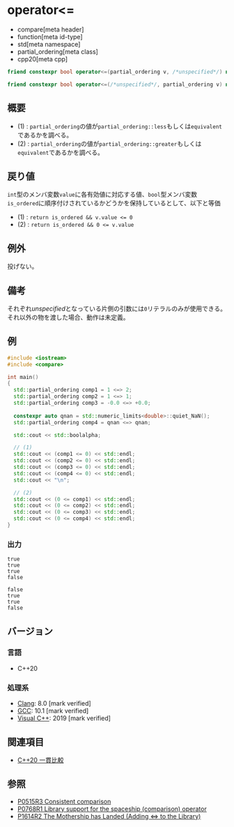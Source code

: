 # operator<=

* compare[meta header]
* function[meta id-type]
* std[meta namespace]
* partial_ordering[meta class]
* cpp20[meta cpp]

```cpp
friend constexpr bool operator<=(partial_ordering v, /*unspecified*/) noexcept;   // (1)

friend constexpr bool operator<=(/*unspecified*/, partial_ordering v) noexcept;   // (2)
```

## 概要

- (1) : `partial_ordering`の値が`partial_ordering::less`もしくは`equivalent`であるかを調べる。
- (2) : `partial_ordering`の値が`partial_ordering::greater`もしくは`equivalent`であるかを調べる。

## 戻り値

`int`型のメンバ変数`value`に各有効値に対応する値、`bool`型メンバ変数`is_ordered`に順序付けされているかどうかを保持しているとして、以下と等価

- (1) : `return is_ordered && v.value <= 0` 
- (2) : `return is_ordered && 0 <= v.value`

## 例外
投げない。

## 備考

それぞれ*unspecified*となっている片側の引数には`0`リテラルのみが使用できる。それ以外の物を渡した場合、動作は未定義。

## 例
```cpp example
#include <iostream>
#include <compare>

int main()
{
  std::partial_ordering comp1 = 1 <=> 2;
  std::partial_ordering comp2 = 1 <=> 1;
  std::partial_ordering comp3 = -0.0 <=> +0.0;
  
  constexpr auto qnan = std::numeric_limits<double>::quiet_NaN();
  std::partial_ordering comp4 = qnan <=> qnan;

  std::cout << std::boolalpha;

  // (1) 
  std::cout << (comp1 <= 0) << std::endl;
  std::cout << (comp2 <= 0) << std::endl;
  std::cout << (comp3 <= 0) << std::endl;
  std::cout << (comp4 <= 0) << std::endl;
  std::cout << "\n";

  // (2)
  std::cout << (0 <= comp1) << std::endl;
  std::cout << (0 <= comp2) << std::endl;
  std::cout << (0 <= comp3) << std::endl;
  std::cout << (0 <= comp4) << std::endl;
}
```

### 出力
```
true
true
true
false

false
true
true
false
```

## バージョン
### 言語
- C++20

### 処理系
- [Clang](/implementation.md#clang): 8.0 [mark verified]
- [GCC](/implementation.md#gcc): 10.1 [mark verified]
- [Visual C++](/implementation.md#visual_cpp): 2019 [mark verified]

## 関連項目

- [C++20 一貫比較](/lang/cpp20/consistent_comparison.md)


## 参照

- [P0515R3 Consistent comparison](http://wg21.link/p0515)
- [P0768R1 Library support for the spaceship (comparison) operator](http://wg21.link/p0768)
- [P1614R2 The Mothership has Landed (Adding <=> to the Library)](http://wg21.link/p1614)